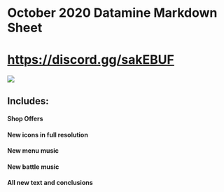 # October 2020 Datamine Markdown Sheet
# https://discord.gg/sakEBUF
![](https://cdn.discordapp.com/attachments/604407820145786889/767812558643134554/datamine_header.png)

## Includes:
[\\]: <> (#### New secret mechanic)
#### Shop Offers
[\\]: <> (#### Datamined brawler)
#### New icons in full resolution
#### New menu music
#### New battle music
#### All new text and conclusions
